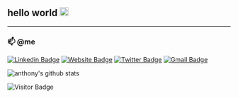 ## hello world <img src="https://raw.githubusercontent.com/brignano/brignano/master/wave.gif" width="20px">


---

### 📫 @me

[![Linkedin Badge](https://img.shields.io/badge/-brignano-blue?style=flat-square&logo=Linkedin&logoColor=white&link=https://www.linkedin.com/in/brignano/)](https://www.linkedin.com/in/brignano/)
[![Website Badge](https://img.shields.io/badge/-@brignano-grey?style=flat-square&labelColor=grey&logo=google-chrome&link=https://brignano.io)](https://brignano.io)
[![Twitter Badge](https://img.shields.io/badge/-brignano-1DA1F2?style=flat-square&logo=twitter&logoColor=white&link=https://instagram.com/bri/)](https://instagram.com/kanna6501)
[![Gmail Badge](https://img.shields.io/badge/-anthonybrignano@gmail.com-c14438?style=flat-square&logo=Gmail&logoColor=white&link=mailto:anthonybrignano@gmail.com)](mailto:anthonybrignano@gmail.com)

![anthony's github stats](https://github-readme-stats.vercel.app/api?username=brignano&count_private=true&hide_title=true)  

![Visitor Badge](https://visitor-badge.laobi.icu/badge?page_id=brignano.brignano)
